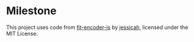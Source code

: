 # Milestone


This project uses code from [fit-encoder-js](https://github.com/jessicah/fit-encoder-js) by [jessicah](https://github.com/jessicah), licensed under the MIT License.


